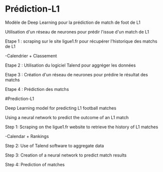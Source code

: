 # Prédiction-L1
Modèle de Deep Learning pour la prédiction de match de foot de L1

Utilisation d'un réseau de neurones pour prédir l'issue d'un match de L1

Etape 1 : scraping sur le site ligue1.fr pour récupérer l'historique des matchs de L1

-Calendrier + Classement

Etape 2 : Utilisation du logiciel Talend pour aggréger les données

Etape 3 : Création d'un réseau de neurones pour prédire le résultat des matchs

Etape 4 : Prédiction des matchs


#Prediction-L1

Deep Learning model for predicting L1 football matches

Using a neural network to predict the outcome of an L1 match

Step 1: Scraping on the ligue1.fr website to retrieve the history of L1 matches

-Calendar + Rankings

Step 2: Use of Talend software to aggregate data

Step 3: Creation of a neural network to predict match results

Step 4: Prediction of matches

